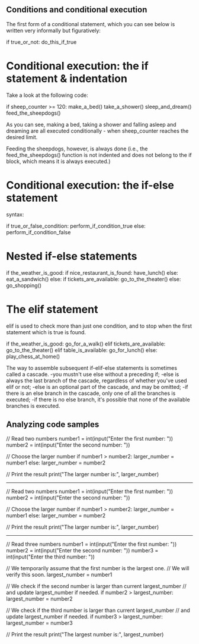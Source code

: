 ## Conditions and conditional execution
The first form of a conditional statement, which you can see below is written very informally but figuratively:

if true_or_not:
    do_this_if_true

# Conditional execution: the if statement & indentation

Take a look at the following code:

if sheep_counter >= 120:
    make_a_bed()
    take_a_shower()
    sleep_and_dream()
feed_the_sheepdogs()


As you can see, making a bed, taking a shower and falling asleep and dreaming are all executed conditionally - when sheep_counter reaches the desired limit.

Feeding the sheepdogs, however, is always done (i.e., the feed_the_sheepdogs() function is not indented and does not belong to the if block, which means it is always executed.)

# Conditional execution: the if-else statement

syntax: 

if true_or_false_condition:
    perform_if_condition_true
else:
    perform_if_condition_false

# Nested if-else statements

if the_weather_is_good:
    if nice_restaurant_is_found:
        have_lunch()
    else:
        eat_a_sandwich()
else:
    if tickets_are_available:
        go_to_the_theater()
    else:
        go_shopping()

# The elif statement
elif is used to check more than just one condition, and to stop when the first statement which is true is found.

if the_weather_is_good:
    go_for_a_walk()
elif tickets_are_available:
    go_to_the_theater()
elif table_is_available:
    go_for_lunch()
else:
    play_chess_at_home()
    
The way to assemble subsequent if-elif-else statements is sometimes called a cascade.
-you mustn't use else without a preceding if;
-else is always the last branch of the cascade, regardless of whether you've used elif or not;
-else is an optional part of the cascade, and may be omitted;
-if there is an else branch in the cascade, only one of all the branches is executed;
-if there is no else branch, it's possible that none of the available branches is executed.

## Analyzing code samples

// Read two numbers
number1 = int(input("Enter the first number: "))
number2 = int(input("Enter the second number: "))

// Choose the larger number
if number1 > number2:
    larger_number = number1
else:
    larger_number = number2

// Print the result
print("The larger number is:", larger_number)

------

// Read two numbers
number1 = int(input("Enter the first number: "))
number2 = int(input("Enter the second number: "))

// Choose the larger number
if number1 > number2: larger_number = number1
else: larger_number = number2

// Print the result
print("The larger number is:", larger_number)

--------

// Read three numbers
number1 = int(input("Enter the first number: "))
number2 = int(input("Enter the second number: "))
number3 = int(input("Enter the third number: "))

// We temporarily assume that the first number is the largest one.
// We will verify this soon.
largest_number = number1

// We check if the second number is larger than current largest_number
// and update largest_number if needed.
if number2 > largest_number:
    largest_number = number2

// We check if the third number is larger than current largest_number
// and update largest_number if needed.
if number3 > largest_number:
    largest_number = number3

// Print the result
print("The largest number is:", largest_number)

